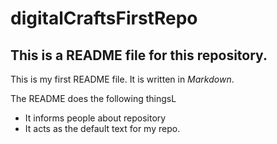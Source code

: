 # digitalCraftsFirstRepo

## This is a README file for this repository.

This is my first README file.
It is written in _Markdown_.

The README does the following thingsL

* It informs people about repository
* It acts as the default text for my repo.